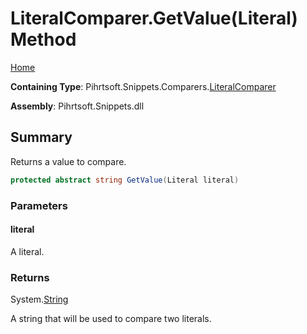 <a name="_top"></a>

# LiteralComparer\.GetValue\(Literal\) Method

[Home](../../../../../README.md#_top)

**Containing Type**: Pihrtsoft\.Snippets\.Comparers\.[LiteralComparer](../README.md#_top)

**Assembly**: Pihrtsoft\.Snippets\.dll

## Summary

Returns a value to compare\.

```csharp
protected abstract string GetValue(Literal literal)
```

### Parameters

#### literal

A literal\.

### Returns

System\.[String](https://docs.microsoft.com/en-us/dotnet/api/system.string)

A string that will be used to compare two literals\.